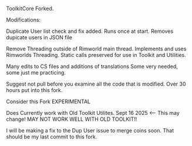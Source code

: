 ToolkitCore Forked.

Modifications:

Duplicate User list check and fix added. Runs once at start. Removes dupicate users in JSON file

Remove Threading outside of Rimworld main thread. Implements and uses Rimworlds Threading. Static calls preserved for use in Toolkit and Utilities.

Many edits to CS files and additions of translations Some very needed, some just me practicing.

Suggest not pull before you examine all the code that is modified.
Over 30 hours put into this fork.

Consider this Fork EXPERIMENTAL

Does Currently work with Old Toolkit Utilites. Sept 16 2025 <-- This may change! MAY NOT WORK WELL WITH OLD TOOLKIT!!

I will be making a fix to the Dup User issue to merge coins soon.
That should be my last commit to this fork.
